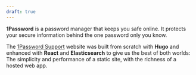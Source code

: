 ```yaml
---
draft: true
---
```


**1Password** is a password manager that keeps you safe online. It protects your secure information behind the one password only you know.


The [1Password Support](https://support.1password.com/) website was built from scratch with **Hugo** and enhanced with **React** and **Elasticsearch** to give us the best of both worlds: The simplicity and performance of a static site, with the richness of a hosted web app.

